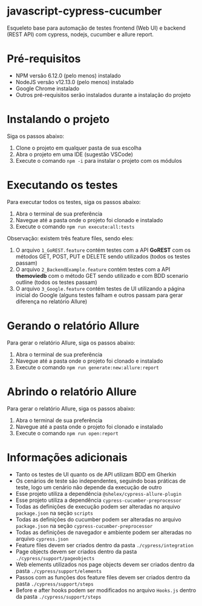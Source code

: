 # javascript-cypress-cucumber

Esqueleto base para automação de testes frontend (Web UI) e backend (REST API) com cypress, nodejs, cucumber e allure report.

# Pré-requisitos

- NPM versão 6.12.0 (pelo menos) instalado
- NodeJS versão v12.13.0 (pelo menos) instalado
- Google Chrome instalado
- Outros pré-requisitos serão instalados durante a instalação do projeto

# Instalando o projeto

Siga os passos abaixo:

1. Clone o projeto em qualquer pasta de sua escolha
2. Abra o projeto em uma IDE (sugestão VSCode)
3. Execute o comando ```npm -i``` para instalar o projeto com os módulos

# Executando os testes

Para executar todos os testes, siga os passos abaixo:

1. Abra o terminal de sua preferência
2. Navegue até a pasta onde o projeto foi clonado e instalado
3. Execute o comando ```npm run execute:all:tests```

Observação: existem três feature files, sendo eles:

1. O arquivo ```1_GoREST.feature``` contém testes com a API **GoREST** com os métodos GET, POST, PUT e DELETE sendo utilizados (todos os testes passam)
2. O arquivo ```2_BackendExample.feature``` contém testes com a API **themoviedb** com o método GET sendo utilizado e com BDD scenario outline (todos os testes passam)
3. O arquivo ```3_Google.feature``` contém testes de UI utilizando a página inicial do Google (alguns testes falham e outros passam para gerar diferença no relatório Allure)

# Gerando o relatório Allure

Para gerar o relatório Allure, siga os passos abaixo:

1. Abra o terminal de sua preferência
2. Navegue até a pasta onde o projeto foi clonado e instalado
3. Execute o comando ```npm run generate:new:allure:report```

# Abrindo o relatório Allure

Para gerar o relatório Allure, siga os passos abaixo:

1. Abra o terminal de sua preferência
2. Navegue até a pasta onde o projeto foi clonado e instalado
3. Execute o comando ```npm run open:report```

# Informações adicionais

- Tanto os testes de UI quanto os de API utilizam BDD em Gherkin
- Os cenários de teste são independentes, seguindo boas práticas de teste, logo um cenário não depende da execução de outro
- Esse projeto utiliza a dependência ```@shelex/cypress-allure-plugin```
- Esse projeto utiliza a dependência ```cypress-cucumber-preprocessor```
- Todas as definições de execução podem ser alteradas no arquivo ```package.json``` na seção ```scripts```
- Todas as definições do cucumber podem ser alteradas no arquivo ```package.json``` na seção ```cypress-cucumber-preprocessor```
- Todas as definições de navegador e ambiente podem ser alteradas no arquivo ```cypress.json```
- Feature files devem ser criados dentro da pasta ```./cypress/integration```
- Page objects devem ser criados dentro da pasta ```./cypress/support/pageobjects```
- Web elements utilizados nos page objects devem ser criados dentro da pasta ```./cypress/support/elements```
- Passos com as funções dos feature files devem ser criados dentro da pasta ```./cypress/support/steps```
- Before e after hooks podem ser modificados no arquivo ```Hooks.js``` dentro da pasta ```./cypress/support/steps```
